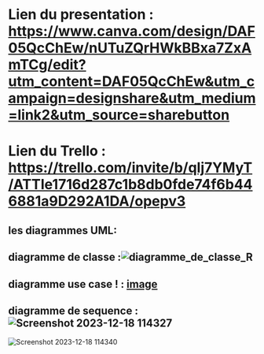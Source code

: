 # Lien du presentation : https://www.canva.com/design/DAF05QcChEw/nUTuZQrHWkBBxa7ZxAmTCg/edit?utm_content=DAF05QcChEw&utm_campaign=designshare&utm_medium=link2&utm_source=sharebutton
# Lien du Trello :  https://trello.com/invite/b/qlj7YMyT/ATTIe1716d287c1b8db0fde74f6b446881a9D292A1DA/opepv3
## les diagrammes UML:

##  diagramme de classe :![diagramme_de_classe_R](https://github.com/Douaa1819/OPEPV3/assets/125483549/76dfb328-e192-4e0a-ae6e-25ccaeb1cb0c)
##  diagramme use case ! : [image](https://github.com/Douaa1819/OPEPV3/assets/125483549/08c13744-23dc-4b6b-9272-9da48f3f2e69)
## diagramme de sequence :![Screenshot 2023-12-18 114327](https://github.com/Douaa1819/OPEPV3/assets/125483549/59ca0c6f-c89d-49af-a72a-f71407e89355)
![Screenshot 2023-12-18 114340](https://github.com/Douaa1819/OPEPV3/assets/125483549/ca20abd0-e51d-44b4-928a-5cade96380b5)
